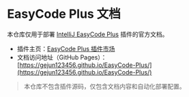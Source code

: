 # EasyCode Plus 文档

本仓库仅用于部署 [IntelliJ EasyCode Plus](https://plugins.jetbrains.com/plugin/13847-easycode-plus) 插件的官方文档。

- 插件主页：[EasyCode Plus 插件市场](https://plugins.jetbrains.com/plugin/13847-easycode-plus)
- 文档访问地址（GitHub Pages）：[https://gejun123456.github.io/EasyCode-Plus/](https://gejun123456.github.io/EasyCode-Plus/)

> 本仓库不包含插件源码，仅包含文档内容和自动化部署配置。 